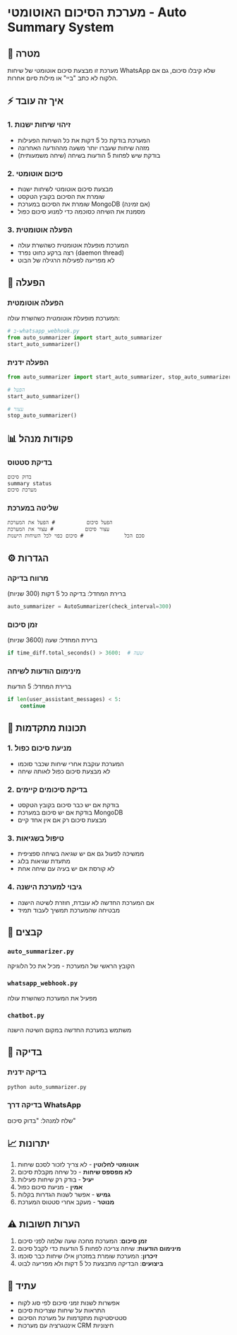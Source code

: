 # מערכת הסיכום האוטומטי - Auto Summary System

## 🎯 מטרה
מערכת זו מבצעת סיכום אוטומטי של שיחות WhatsApp שלא קיבלו סיכום, גם אם הלקוח לא כתב "ביי" או מילות סיום אחרות.

## ⚡ איך זה עובד

### 1. **זיהוי שיחות ישנות**
- המערכת בודקת כל 5 דקות את כל השיחות הפעילות
- מזהה שיחות שעברו יותר משעה מההודעה האחרונה
- בודקת שיש לפחות 5 הודעות בשיחה (שיחה משמעותית)

### 2. **סיכום אוטומטי**
- מבצעת סיכום אוטומטי לשיחות ישנות
- שומרת את הסיכום בקובץ הטקסט
- שומרת את הסיכום במערכת MongoDB (אם זמינה)
- מסמנת את השיחה כסוכמה כדי למנוע סיכום כפול

### 3. **הפעלה אוטומטית**
- המערכת מופעלת אוטומטית כשהשרת עולה
- רצה ברקע כחוט נפרד (daemon thread)
- לא מפריעה לפעילות הרגילה של הבוט

## 🚀 הפעלה

### הפעלה אוטומטית
המערכת מופעלת אוטומטית כשהשרת עולה:
```python
# ב-whatsapp_webhook.py
from auto_summarizer import start_auto_summarizer
start_auto_summarizer()
```

### הפעלה ידנית
```python
from auto_summarizer import start_auto_summarizer, stop_auto_summarizer

# הפעל
start_auto_summarizer()

# עצור
stop_auto_summarizer()
```

## 📊 פקודות מנהל

### בדיקת סטטוס
```
בדוק סיכום
summary status
מערכת סיכום
```

### שליטה במערכת
```
הפעל סיכום          # הפעל את המערכת
עצור סיכום          # עצור את המערכת
סכם הכל             # סיכום כפוי לכל השיחות הישנות
```

## ⚙️ הגדרות

### מרווח בדיקה
ברירת המחדל: בדיקה כל 5 דקות (300 שניות)
```python
auto_summarizer = AutoSummarizer(check_interval=300)
```

### זמן סיכום
ברירת המחדל: שעה (3600 שניות)
```python
if time_diff.total_seconds() > 3600:  # שעה
```

### מינימום הודעות לשיחה
ברירת המחדל: 5 הודעות
```python
if len(user_assistant_messages) < 5:
    continue
```

## 🔧 תכונות מתקדמות

### 1. **מניעת סיכום כפול**
- המערכת עוקבת אחרי שיחות שכבר סוכמו
- לא מבצעת סיכום כפול לאותה שיחה

### 2. **בדיקת סיכומים קיימים**
- בודקת אם יש כבר סיכום בקובץ הטקסט
- בודקת אם יש סיכום במערכת MongoDB
- מבצעת סיכום רק אם אין אחד קיים

### 3. **טיפול בשגיאות**
- ממשיכה לפעול גם אם יש שגיאה בשיחה ספציפית
- מתעדת שגיאות בלוג
- לא קורסת אם יש בעיה עם שיחה אחת

### 4. **גיבוי למערכת הישנה**
- אם המערכת החדשה לא עובדת, חוזרת לשיטה הישנה
- מבטיחה שהמערכת תמשיך לעבוד תמיד

## 📁 קבצים

### `auto_summarizer.py`
הקובץ הראשי של המערכת - מכיל את כל הלוגיקה

### `whatsapp_webhook.py`
מפעיל את המערכת כשהשרת עולה

### `chatbot.py`
משתמש במערכת החדשה במקום השיטה הישנה

## 🧪 בדיקה

### בדיקה ידנית
```bash
python auto_summarizer.py
```

### בדיקה דרך WhatsApp
שלח למנהל: "בדוק סיכום"

## 📈 יתרונות

1. **אוטומטי לחלוטין** - לא צריך לזכור לסכם שיחות
2. **לא מפספס שיחות** - כל שיחה מקבלת סיכום
3. **יעיל** - בודק רק שיחות פעילות
4. **אמין** - מניעת סיכום כפול
5. **גמיש** - אפשר לשנות הגדרות בקלות
6. **מנוטר** - מעקב אחרי סטטוס המערכת

## ⚠️ הערות חשובות

1. **זמן סיכום**: המערכת מחכה שעה שלמה לפני סיכום
2. **מינימום הודעות**: שיחה צריכה לפחות 5 הודעות כדי לקבל סיכום
3. **זיכרון**: המערכת שומרת במזכרון אילו שיחות כבר סוכמו
4. **ביצועים**: הבדיקה מתבצעת כל 5 דקות ולא מפריעה לבוט

## 🔮 עתיד

- אפשרות לשנות זמני סיכום לפי סוג לקוח
- התראות על שיחות שצריכות סיכום
- סטטיסטיקות מתקדמות על מערכת הסיכום
- אינטגרציה עם מערכות CRM חיצוניות
